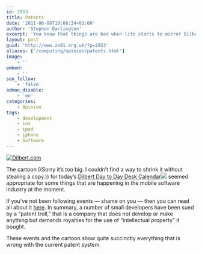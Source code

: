```yaml
---
id: 2953
title: Patents
date: '2011-06-08T19:08:34+01:00'
author: 'Stephen Darlington'
excerpt: 'You know that things are bad when life starts to mirror Dilbert.'
layout: post
guid: 'http://www.zx81.org.uk/?p=2953'
aliases: ['/computing/opinion/patents.html']
image:
    - ''
embed:
    - ''
seo_follow:
    - 'false'
adman_disable:
    - 'on'
categories:
    - Opinion
tags:
    - development
    - ios
    - ipad
    - iphone
    - Software
---
```


[![Dilbert.com](https://i0.wp.com/dilbert.com/dyn/str_strip/000000000/00000000/0000000/000000/60000/7000/200/67292/67292.strip.gif)](http://dilbert.com/strips/comic/2009-09-09/ "Dilbert.com")

The cartoon ((Sorry it’s too big. I couldn’t find a way to shrink it without stealing a copy.)) for today’s [Dilbert Day to Day Desk Calendar](http://www.amazon.co.uk/gp/product/B003ZG50NI/ref=as_li_ss_tl?ie=UTF8&tag=zx81orguk&linkCode=as2&camp=1634&creative=19450&creativeASIN=B003ZG50NI)![](http://www.assoc-amazon.co.uk/e/ir?t=&l=as2&o=2&a=B003ZG50NI) seemed appropriate for some things that are happening in the mobile software industry at the moment.

If you’ve not been following events — shame on you — then you can read all about it [here](http://fosspatents.blogspot.com/2011/05/lodsys-sues-7-app-developers-in-eastern.html). In summary, a number of small developers have been sued by a “patent troll,” that is a company that does not develop or make anything but demands royalties for the use of “intellectual property” it bought.

These events and the cartoon show quite succinctly everything that is wrong with the current patent system.